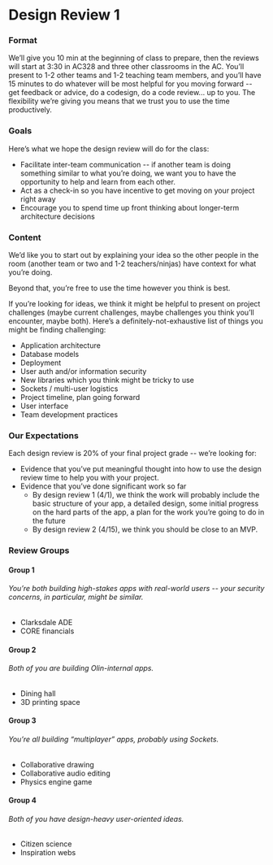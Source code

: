 # Design Review 1

### Format
We’ll give you 10 min at the beginning of class to prepare, then the reviews will start at 3:30 in AC328 and three other classrooms in the AC. You’ll present to 1-2 other teams and 1-2 teaching team members, and you’ll have 15 minutes to do whatever will be most helpful for you moving forward -- get feedback or advice, do a codesign, do a code review... up to you. The flexibility we’re giving you means that we trust you to use the time productively.

### Goals
Here’s what we hope the design review will do for the class:
- Facilitate inter-team communication -- if another team is doing something similar to what you’re doing, we want you to have the opportunity to help and learn from each other.
- Act as a check-in so you have incentive to get moving on your project right away
- Encourage you to spend time up front thinking about longer-term architecture decisions

### Content
We’d like you to start out by explaining your idea so the other people in the room (another team or two and 1-2 teachers/ninjas) have context for what you’re doing.

Beyond that, you’re free to use the time however you think is best.

If you’re looking for ideas, we think it might be helpful to present on project challenges (maybe current challenges, maybe challenges you think you’ll encounter, maybe both). Here’s a definitely-not-exhaustive list of things you might be finding challenging:
- Application architecture
- Database models
- Deployment
- User auth and/or information security
- New libraries which you think might be tricky to use
- Sockets / multi-user logistics
- Project timeline, plan going forward
- User interface
- Team development practices

### Our Expectations
Each design review is 20% of your final project grade -- we’re looking for:
- Evidence that you’ve put meaningful thought into how to use the design review time to help you with your project.
- Evidence that you’ve done significant work so far
	- By design review 1 (4/1), we think the work will probably include the basic structure of your app, a detailed design, some initial progress on the hard parts of the app, a plan for the work you’re going to do in the future
	- By design review 2 (4/15), we think you should be close to an MVP.


### Review Groups
#### Group 1
###### You’re both building high-stakes apps with real-world users -- your security concerns, in particular, might be similar.
- Clarksdale ADE
- CORE financials

#### Group 2
###### Both of you are building Olin-internal apps.
- Dining hall
- 3D printing space

#### Group 3
###### You’re all building “multiplayer” apps, probably using Sockets.
- Collaborative drawing
- Collaborative audio editing
- Physics engine game

#### Group 4
###### Both of you have design-heavy user-oriented ideas.
- Citizen science
- Inspiration webs
